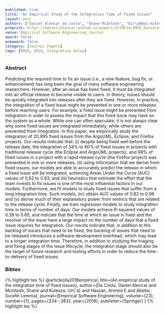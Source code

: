 ```yaml
---
published: true
title: "An Empirical Study of the Integration Time of Fixed Issues"
layout: post
authors: ["Daniel Alencar da Costa", "Shane McIntosh", "Uir\u00e1 Kulesza", "Ahmed E. Hassan and Surafel Lemma Abebe"]
preprint: https://danielcalencar.github.io/papers/ICSME14-EMSE_Danieletal.pdf 
venue: Empirical Software Engineering Journal
award: false
acmaward: false
category: [Journal Papers]
tags: [EMSE, 2018, Integration Delay]
---   
```


### Abstract 

Predicting the required time to fix an issue (i.e., a new feature, bug fix, or
enhancement) has long been the goal of many software engineering researchers.
However, after an issue has been fixed, it must be integrated into an official
release to become visible to users. In theory, issues should be quickly
integrated into releases after they are fixed. However, in practice, the
integration of a fixed issue might be prevented in one or more releases before
reaching users. For example, a fixed issue might be prevented from integration
in order to assess the impact that this fixed issue may have on the system as a
whole. While one can often speculate, it is not always clear why some fixed
issues are integrated immediately, while others are prevented from integration.
In this paper, we empirically study the integration of 20,995 fixed issues from
the ArgoUML, Eclipse, and Firefox projects. Our results indicate that: (i)
despite being fixed well before the release date, the integration of 34% to 60\%
of fixed issues in projects with traditional release cycle (the Eclipse and
ArgoUML projects), and 98% of fixed issues in a project with a rapid release
cycle (the Firefox project) was prevented in one or more releases; (ii) using
information that we derive from fixed issues, our models are able to accurately
predict the release in which a fixed issue will be integrated, achieving Areas
Under the Curve (AUC) values of 0.62 to 0.93; and (iii) heuristics that estimate
the effort that the team invests to fix issues is one of the most influential
factors in our models. Furthermore, we fit models to study fixed issues that
suffer from a long integration time. Such models, (iv) obtain AUC values of 0.82
to 0.96 and (v) derive much of their explanatory power from metrics that are
related to the release cycle. Finally, we train regression models to study
integration time in terms of number of days. Our models achieve R-squared values of
0.39 to 0.65, and indicate that the time at which an issue is fixed and the
resolver of the issue have a large impact on the number of days that a fixed
issue requires for integration. Our results indicate that, in addition to the
backlog of issues that need to be fixed, the backlog of issues that need to be
released introduces a software development overhead, which may lead to a longer
integration time. Therefore, in addition to studying the triaging and fixing
stages of the issue lifecycle, the integration stage should also be the target
of future research and tooling efforts in order to reduce the time-to-delivery
of fixed issues.

### Bibtex 

{% highlight tex %}
@article{da2018empirical,
  title={An empirical study of the integration time of fixed issues},
  author={Da Costa, Daniel Alencar and McIntosh, Shane and Kulesza, Uir{\'a} and Hassan, Ahmed E and Abebe, Surafel Lemma},
  journal={Empirical Software Engineering},
  volume={23},
  number={1},
  pages={334--383},
  year={2018},
  publisher={Springer}
}
{% highlight tex %}

